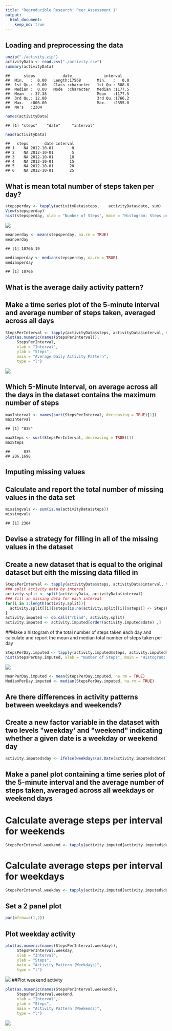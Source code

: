 ```yaml
---
title: "Reproducible Research: Peer Assessment 1"
output: 
  html_document:
    keep_md: true
---
```


## Loading and preprocessing the data

```r
unzip("./activity.zip")
activityData <- read.csv("./activity.csv")
summary(activityData)
```

```
##      steps            date              interval     
##  Min.   :  0.00   Length:17568       Min.   :   0.0  
##  1st Qu.:  0.00   Class :character   1st Qu.: 588.8  
##  Median :  0.00   Mode  :character   Median :1177.5  
##  Mean   : 37.38                      Mean   :1177.5  
##  3rd Qu.: 12.00                      3rd Qu.:1766.2  
##  Max.   :806.00                      Max.   :2355.0  
##  NA's   :2304
```

```r
names(activityData)
```

```
## [1] "steps"    "date"     "interval"
```

```r
head(activityData)
```

```
##   steps       date interval
## 1    NA 2012-10-01        0
## 2    NA 2012-10-01        5
## 3    NA 2012-10-01       10
## 4    NA 2012-10-01       15
## 5    NA 2012-10-01       20
## 6    NA 2012-10-01       25
```
## What is mean total number of steps taken per day?

```r
stepsperday <- tapply(activityData$steps,    activityData$date, sum)
View(stepsperday)
hist(stepsperday, xlab = "Number of Steps", main = "Histogram: Steps per Day")
```

![](PA1_template_files/figure-html/unnamed-chunk-2-1.png)<!-- -->

```r
meanperday <- mean(stepsperday, na.rm = TRUE)
meanperday
```

```
## [1] 10766.19
```

```r
medianperday <- median(stepsperday, na.rm = TRUE)
medianperday
```

```
## [1] 10765
```
## What is the average daily activity pattern?
## Make a time series plot of the 5-minute interval and average number of steps taken, averaged across all days

```r
StepsPerInterval <- tapply(activityData$steps, activityData$interval, mean, na.rm = TRUE)
plot(as.numeric(names(StepsPerInterval)), 
     StepsPerInterval, 
     xlab = "Interval", 
     ylab = "Steps", 
     main = "Average Daily Activity Pattern", 
     type = "l")
```

![](PA1_template_files/figure-html/unnamed-chunk-3-1.png)<!-- -->
## Which 5-Minute Interval, on average across all the days in the dataset contains the maximum number of steps

```r
maxInterval <- names(sort(StepsPerInterval, decreasing = TRUE)[1])
maxInterval
```

```
## [1] "835"
```

```r
maxSteps <- sort(StepsPerInterval, decreasing = TRUE)[1]
maxSteps
```

```
##      835 
## 206.1698
```
## Imputing missing values
## Calculate and report the total number of missing values in the data set

```r
missingvals <- sum(is.na(activityData$steps))
missingvals
```

```
## [1] 2304
```
## Devise a strategy for filling in all of the missing values in the dataset 
## Create a new dataset that is equal to the original dataset but eith the missing data filled in 

```r
StepsPerInterval <- tapply(activityData$steps, activityData$interval, mean, na.rm = TRUE)
### split activity data by interval
activity.split <- split(activityData, activityData$interval)
### fill in missing data for each interval
for(i in 1:length(activity.split)){
  activity.split[[i]]$steps[is.na(activity.split[[i]]$steps)] <- StepsPerInterval[i]
}
activity.imputed <- do.call("rbind", activity.split)
activity.imputed <- activity.imputed[order(activity.imputed$date) ,]
```
##Make a histogram of the total number of steps taken each day and calculate and report the mean and median total number of steps taken per day

```r
StepsPerDay.imputed <- tapply(activity.imputed$steps, activity.imputed$date, sum)
hist(StepsPerDay.imputed, xlab = "Number of Steps", main = "Histogram: Steps per Day (Imputed data)")
```

![](PA1_template_files/figure-html/unnamed-chunk-7-1.png)<!-- -->

```r
MeanPerDay.imputed <- mean(StepsPerDay.imputed, na.rm = TRUE)
MedianPerDay.imputed <- median(StepsPerDay.imputed, na.rm = TRUE)
```
## Are there differences in activity patterns between weekdays and weekends?

## Create a new factor variable in the dataset with two levels "weekday' and "weekend" indicating whether a given date is a weekday or weekend day

```r
activity.imputed$day <- ifelse(weekdays(as.Date(activity.imputed$date)) == "Saturday" | weekdays(as.Date(activity.imputed$date)) == "Sunday", "weekend", "weekday")
```
## Make a panel plot containing a time series plot of the 5-minute interval and the average number of steps taken, averaged across all weekdays or weekend days
# Calculate average steps per interval for weekends

```r
StepsPerInterval.weekend <- tapply(activity.imputed[activity.imputed$day == "weekend" ,]$steps, activity.imputed[activity.imputed$day == "weekend" ,]$interval, mean, na.rm = TRUE)
```
# Calculate average steps per interval for weekdays

```r
StepsPerInterval.weekday <- tapply(activity.imputed[activity.imputed$day == "weekday" ,]$steps, activity.imputed[activity.imputed$day == "weekday" ,]$interval, mean, na.rm = TRUE)
```
## Set a 2 panel plot

```r
par(mfrow=c(1,2))
```
## Plot weekday activity

```r
plot(as.numeric(names(StepsPerInterval.weekday)), 
     StepsPerInterval.weekday, 
     xlab = "Interval", 
     ylab = "Steps", 
     main = "Activity Pattern (Weekdays)", 
     type = "l")
```

![](PA1_template_files/figure-html/unnamed-chunk-12-1.png)<!-- -->
##Plot weekend activity

```r
plot(as.numeric(names(StepsPerInterval.weekend)), 
     StepsPerInterval.weekend, 
     xlab = "Interval", 
     ylab = "Steps", 
     main = "Activity Pattern (Weekends)", 
     type = "l")
```

![](PA1_template_files/figure-html/unnamed-chunk-13-1.png)<!-- -->
